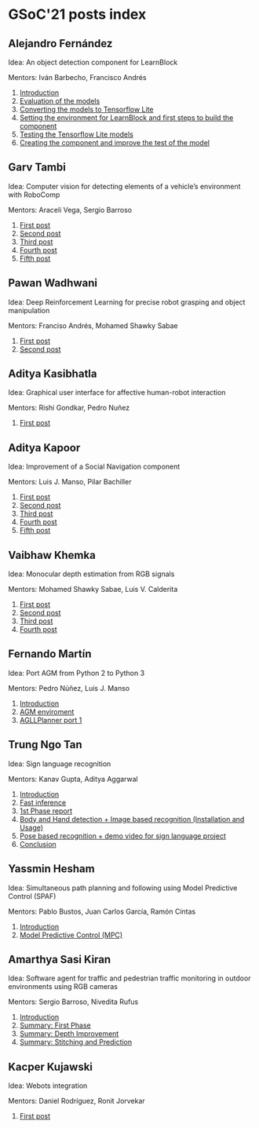 # GSoC'21 posts index


## Alejandro Fernández

Idea: An object detection component for LearnBlock  

Mentors: Iván Barbecho, Francisco Andrés

1. [Introduction](/web/gsoc/2021/posts/alejandro_fernandez/post01)
2. [Evaluation of the models](/web/gsoc/2021/posts/alejandro_fernandez/post02)
3. [Converting the models to Tensorflow Lite](/web/gsoc/2021/posts/alejandro_fernandez/post03)
4. [Setting the environment for LearnBlock and first steps to build the component](/web/gsoc/2021/posts/alejandro_fernandez/post04)
5. [Testing the Tensorflow Lite models](/web/gsoc/2021/posts/alejandro_fernandez/post05)
6. [Creating the component and improve the test of the model](/web/gsoc/2021/posts/alejandro_fernandez/post06)

## Garv Tambi

Idea: Computer vision for detecting elements of a vehicle’s environment with RoboComp  

Mentors: Araceli Vega, Sergio Barroso

1. [First post](/web/gsoc/2021/posts/garv_tambi/Introduction)
2. [Second post](/web/gsoc/2021/posts/garv_tambi/post02)
3. [Third post](/web/gsoc/2021/posts/garv_tambi/post03)
4. [Fourth post](/web/gsoc/2021/posts/garv_tambi/post04)
5. [Fifth post](/web/gsoc/2021/posts/garv_tambi/post05)


## Pawan Wadhwani

Idea: Deep Reinforcement Learning for precise robot grasping and object manipulation  

Mentors: Franciso Andrés, Mohamed Shawky Sabae

1. [First post](/web/gsoc/2021/posts/pawan_wadhwani/post01)
2. [Second post](/web/gsoc/2021/posts/pawan_wadhwani/post02)
## Aditya Kasibhatla

Idea: Graphical user interface for affective human-robot interaction  

Mentors: Rishi Gondkar, Pedro Nuñez

1. [First post](/web/gsoc/2021/posts/aditya_kasibhatla/post01)

## Aditya Kapoor

Idea: Improvement of a Social Navigation component  

Mentors: Luis J. Manso, Pilar Bachiller

1. [First post](/web/gsoc/2021/posts/aditya_kapoor/post01)
2. [Second post](/web/gsoc/2021/posts/aditya_kapoor/post02-crowdnav)
3. [Third post](/web/gsoc/2021/posts/aditya_kapoor/post03-baselines)
4. [Fourth post](/web/gsoc/2021/posts/aditya_kapoor/post04-DuelingDQN)
5. [Fifth post](/web/gsoc/2021/posts/aditya_kapoor/post05-DuelinDQN-SNGNN)

## Vaibhaw Khemka

Idea: Monocular depth estimation from RGB signals  

Mentors: Mohamed Shawky Sabae, Luis V. Calderita

1. [First post](/web/gsoc/2021/posts/vaibhaw_khemka/post01)
2. [Second post](/web/gsoc/2021/posts/vaibhaw_khemka/post02)
3. [Third post](/web/gsoc/2021/posts/vaibhaw_khemka/post03)
4. [Fourth post](/web/gsoc/2021/posts/vaibhaw_khemka/post04)

## Fernando Martín

Idea: Port AGM from Python 2 to Python 3  

Mentors: Pedro Núñez, Luis J. Manso

1. [Introduction](/web/gsoc/2021/posts/fernando_martin/Introduction)
2. [AGM enviroment](/web/gsoc/2021/posts/fernando_martin/AGM_enviroment)
3. [AGLLPlanner port 1](/web/gsoc/2021/posts/fernando_martin/AGGLPlanner_porting(1))

## Trung Ngo Tan

Idea: Sign language recognition  

Mentors: Kanav Gupta, Aditya Aggarwal

1. [Introduction](/web/gsoc/2021/posts/trung_ngo_tan/post01)
2. [Fast inference](/web/gsoc/2021/posts/trung_ngo_tan/post02)
3. [1st Phase report](/web/gsoc/2021/posts/trung_ngo_tan/post03)
4. [Body and Hand detection + Image based recognition (Installation and Usage)](/web/gsoc/2021/posts/trung_ngo_tan/post04)
5. [Pose based recognition + demo video for sign language project](/web/gsoc/2021/posts/trung_ngo_tan/post05)
6. [Conclusion](/web/gsoc/2021/posts/trung_ngo_tan/post06)
## Yassmin Hesham

Idea: Simultaneous path planning and following using Model Predictive Control (SPAF)  

Mentors: Pablo Bustos, Juan Carlos García, Ramón Cintas

1. [Introduction](/web/gsoc/2021/posts/yassmin_hesham/post01)
2. [Model Predictive Control (MPC)](/web/gsoc/2021/posts/yassmin_hesham/post02)

## Amarthya Sasi Kiran

Idea: Software agent for traffic and pedestrian traffic monitoring in outdoor environments using RGB cameras  

Mentors: Sergio Barroso, Nivedita Rufus

1. [Introduction](/web/gsoc/2021/posts/amarthya_sasi_kiran/post01)
2. [Summary: First Phase](/web/gsoc/2021/posts/amarthya_sasi_kiran/post02:Summary_First_Phase)
3. [Summary: Depth Improvement](/web/gsoc/2021/posts/amarthya_sasi_kiran/post03:Depth_Improvement_Lapdepth)
4. [Summary: Stitching and Prediction](/web/gsoc/2021/posts/amarthya_sasi_kiran/post04:Stitching_and_Prediction)


## Kacper Kujawski

Idea: Webots integration  

Mentors: Daniel Rodríguez, Ronit Jorvekar

1. [First post](/web/gsoc/2021/posts/kacper_kujawski/post01)





